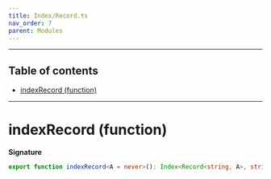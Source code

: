 ```yaml
---
title: Index/Record.ts
nav_order: 7
parent: Modules
---
```


---

<h2 class="text-delta">Table of contents</h2>

- [indexRecord (function)](#indexrecord-function)

---

# indexRecord (function)

**Signature**

```ts
export function indexRecord<A = never>(): Index<Record<string, A>, string, A> { ... }
```
